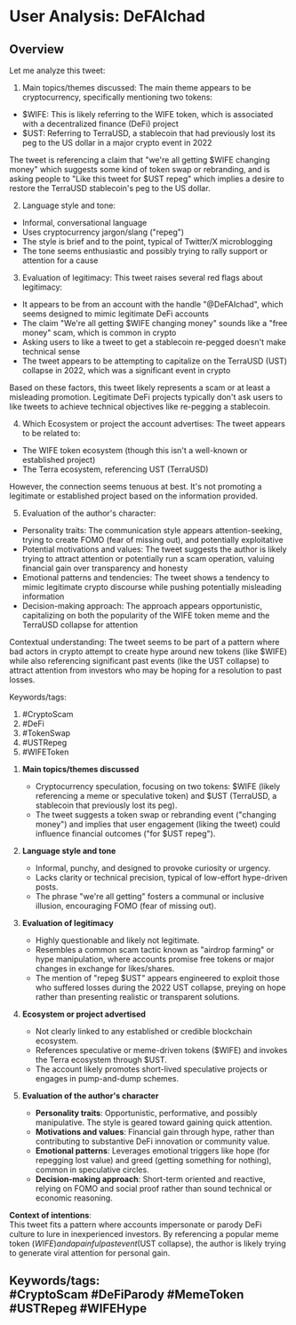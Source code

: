 # User Analysis: DeFAIchad

## Overview

<think>
Let me analyze this tweet:

1. Main topics/themes discussed:
The main theme appears to be cryptocurrency, specifically mentioning two tokens:
- $WIFE: This is likely referring to the WIFE token, which is associated with a decentralized finance (DeFi) project
- $UST: Referring to TerraUSD, a stablecoin that had previously lost its peg to the US dollar in a major crypto event in 2022

The tweet is referencing a claim that "we're all getting $WIFE changing money" which suggests some kind of token swap or rebranding, and is asking people to "Like this tweet for $UST repeg" which implies a desire to restore the TerraUSD stablecoin's peg to the US dollar.

2. Language style and tone:
- Informal, conversational language
- Uses cryptocurrency jargon/slang ("repeg")
- The style is brief and to the point, typical of Twitter/X microblogging
- The tone seems enthusiastic and possibly trying to rally support or attention for a cause

3. Evaluation of legitimacy:
This tweet raises several red flags about legitimacy:
- It appears to be from an account with the handle "@DeFAIchad", which seems designed to mimic legitimate DeFi accounts
- The claim "We're all getting $WIFE changing money" sounds like a "free money" scam, which is common in crypto
- Asking users to like a tweet to get a stablecoin re-pegged doesn't make technical sense
- The tweet appears to be attempting to capitalize on the TerraUSD (UST) collapse in 2022, which was a significant event in crypto

Based on these factors, this tweet likely represents a scam or at least a misleading promotion. Legitimate DeFi projects typically don't ask users to like tweets to achieve technical objectives like re-pegging a stablecoin.

4. Which Ecosystem or project the account advertises:
The tweet appears to be related to:
- The WIFE token ecosystem (though this isn't a well-known or established project)
- The Terra ecosystem, referencing UST (TerraUSD)

However, the connection seems tenuous at best. It's not promoting a legitimate or established project based on the information provided.

5. Evaluation of the author's character:
- Personality traits: The communication style appears attention-seeking, trying to create FOMO (fear of missing out), and potentially exploitative
- Potential motivations and values: The tweet suggests the author is likely trying to attract attention or potentially run a scam operation, valuing financial gain over transparency and honesty
- Emotional patterns and tendencies: The tweet shows a tendency to mimic legitimate crypto discourse while pushing potentially misleading information
- Decision-making approach: The approach appears opportunistic, capitalizing on both the popularity of the WIFE token meme and the TerraUSD collapse for attention

Contextual understanding: The tweet seems to be part of a pattern where bad actors in crypto attempt to create hype around new tokens (like $WIFE) while also referencing significant past events (like the UST collapse) to attract attention from investors who may be hoping for a resolution to past losses.

Keywords/tags:
1. #CryptoScam
2. #DeFi
3. #TokenSwap
4. #USTRepeg
5. #WIFEToken
</think>

1. **Main topics/themes discussed**  
   - Cryptocurrency speculation, focusing on two tokens: $WIFE (likely referencing a meme or speculative token) and $UST (TerraUSD, a stablecoin that previously lost its peg).
   - The tweet suggests a token swap or rebranding event ("changing money") and implies that user engagement (liking the tweet) could influence financial outcomes ("for $UST repeg").

2. **Language style and tone**  
   - Informal, punchy, and designed to provoke curiosity or urgency.
   - Lacks clarity or technical precision, typical of low-effort hype-driven posts.
   - The phrase "we're all getting" fosters a communal or inclusive illusion, encouraging FOMO (fear of missing out).

3. **Evaluation of legitimacy**  
   - Highly questionable and likely not legitimate.
   - Resembles a common scam tactic known as "airdrop farming" or hype manipulation, where accounts promise free tokens or major changes in exchange for likes/shares.
   - The mention of "repeg $UST" appears engineered to exploit those who suffered losses during the 2022 UST collapse, preying on hope rather than presenting realistic or transparent solutions.

4. **Ecosystem or project advertised**  
   - Not clearly linked to any established or credible blockchain ecosystem.
   - References speculative or meme-driven tokens ($WIFE) and invokes the Terra ecosystem through $UST.
   - The account likely promotes short-lived speculative projects or engages in pump-and-dump schemes.

5. **Evaluation of the author's character**  
   - **Personality traits**: Opportunistic, performative, and possibly manipulative. The style is geared toward gaining quick attention.
   - **Motivations and values**: Financial gain through hype, rather than contributing to substantive DeFi innovation or community value.
   - **Emotional patterns**: Leverages emotional triggers like hope (for repegging lost value) and greed (getting something for nothing), common in speculative circles.
   - **Decision-making approach**: Short-term oriented and reactive, relying on FOMO and social proof rather than sound technical or economic reasoning.

**Context of intentions**:  
This tweet fits a pattern where accounts impersonate or parody DeFi culture to lure in inexperienced investors. By referencing a popular meme token ($WIFE) and a painful past event ($UST collapse), the author is likely trying to generate viral attention for personal gain.

**Keywords/tags**:  
#CryptoScam #DeFiParody #MemeToken #USTRepeg #WIFEHype
---
